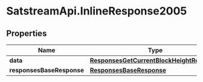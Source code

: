 # SatstreamApi.InlineResponse2005

## Properties
Name | Type | Description | Notes
------------ | ------------- | ------------- | -------------
**data** | [**ResponsesGetCurrentBlockHeightResponse**](ResponsesGetCurrentBlockHeightResponse.md) |  | [optional] 
**responsesBaseResponse** | [**ResponsesBaseResponse**](ResponsesBaseResponse.md) |  | [optional] 


